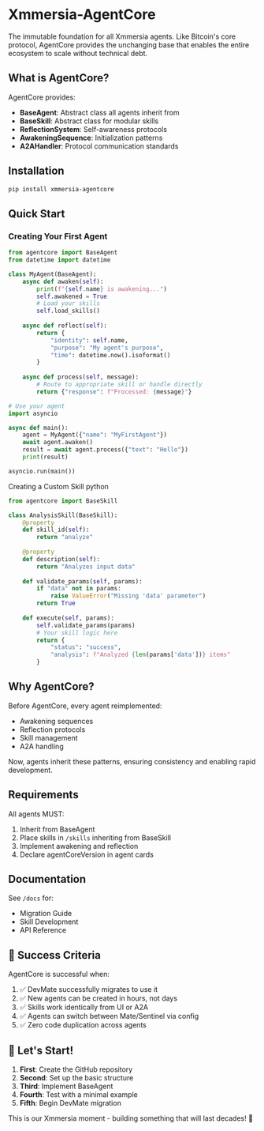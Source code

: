 # Xmmersia-AgentCore

The immutable foundation for all Xmmersia agents. Like Bitcoin's core protocol, AgentCore provides the unchanging base that enables the entire ecosystem to scale without technical debt.

## What is AgentCore?

AgentCore provides:
- **BaseAgent**: Abstract class all agents inherit from
- **BaseSkill**: Abstract class for modular skills
- **ReflectionSystem**: Self-awareness protocols
- **AwakeningSequence**: Initialization patterns
- **A2AHandler**: Protocol communication standards

## Installation

```bash
pip install xmmersia-agentcore
```

## Quick Start

### Creating Your First Agent

```python
from agentcore import BaseAgent
from datetime import datetime

class MyAgent(BaseAgent):
    async def awaken(self):
        print(f"{self.name} is awakening...")
        self.awakened = True
        # Load your skills
        self.load_skills()
        
    async def reflect(self):
        return {
            "identity": self.name,
            "purpose": "My agent's purpose",
            "time": datetime.now().isoformat()
        }
    
    async def process(self, message):
        # Route to appropriate skill or handle directly
        return {"response": f"Processed: {message}"}

# Use your agent
import asyncio

async def main():
    agent = MyAgent({"name": "MyFirstAgent"})
    await agent.awaken()
    result = await agent.process({"text": "Hello"})
    print(result)

asyncio.run(main())
```

Creating a Custom Skill
python

```python
from agentcore import BaseSkill

class AnalysisSkill(BaseSkill):
    @property
    def skill_id(self):
        return "analyze"
    
    @property
    def description(self):
        return "Analyzes input data"
    
    def validate_params(self, params):
        if "data" not in params:
            raise ValueError("Missing 'data' parameter")
        return True
    
    def execute(self, params):
        self.validate_params(params)
        # Your skill logic here
        return {
            "status": "success",
            "analysis": f"Analyzed {len(params['data'])} items"
        }
```

## Why AgentCore?
Before AgentCore, every agent reimplemented:
* Awakening sequences
* Reflection protocols
* Skill management
* A2A handling

Now, agents inherit these patterns, ensuring consistency and enabling rapid development.

## Requirements
All agents MUST:
1. Inherit from BaseAgent
2. Place skills in `/skills` inheriting from BaseSkill
3. Implement awakening and reflection
4. Declare agentCoreVersion in agent cards

## Documentation
See `/docs` for:
* Migration Guide
* Skill Development
* API Reference

## 🎯 Success Criteria

AgentCore is successful when:
1. ✅ DevMate successfully migrates to use it
2. ✅ New agents can be created in hours, not days
3. ✅ Skills work identically from UI or A2A
4. ✅ Agents can switch between Mate/Sentinel via config
5. ✅ Zero code duplication across agents

## 🚦 Let's Start!

1. **First**: Create the GitHub repository
2. **Second**: Set up the basic structure
3. **Third**: Implement BaseAgent
4. **Fourth**: Test with a minimal example
5. **Fifth**: Begin DevMate migration

This is our Xmmersia moment - building something that will last decades! 🚀